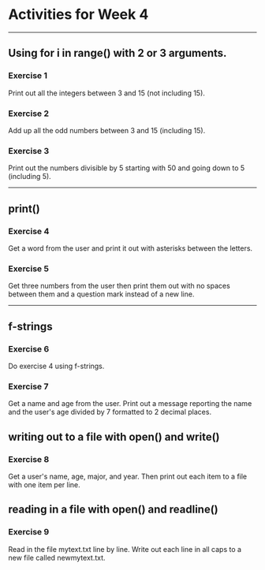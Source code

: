 # Activities for Week 4

---

## Using for i in range() with 2 or 3 arguments.

### Exercise 1
Print out all the integers between 3 and 15 (not including 15).

### Exercise 2
Add up all the odd numbers between 3 and 15 (including 15).

### Exercise 3
Print out the numbers divisible by 5 starting with 50 and going down to 5 (including 5).

---

## print()

### Exercise 4
Get a word from the user and print it out with asterisks between the letters. 

### Exercise 5
Get three numbers from the user then print them out with no spaces between them and a question mark instead of a new line.

---

## f-strings

### Exercise 6
Do exercise 4 using f-strings.

### Exercise 7
Get a name and age from the user. Print out a message reporting the name and the user's age divided by 7 formatted to 2 decimal places.


## writing out to a file with open() and write()

### Exercise 8
Get a user's name, age, major, and year. Then print out each item to a file with one item per line.


## reading in a file with open() and readline()

### Exercise 9
Read in the file mytext.txt line by line. Write out each line in all caps to a new file called newmytext.txt.


